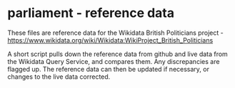 # parliament - reference data

These files are reference data for the Wikidata British Politicians project - https://www.wikidata.org/wiki/Wikidata:WikiProject_British_Politicians

A short script pulls down the reference data from github and live data from the Wikidata Query Service, and compares them. Any discrepancies are flagged up. The reference data can then be updated if necessary, or changes to the live data corrected.
